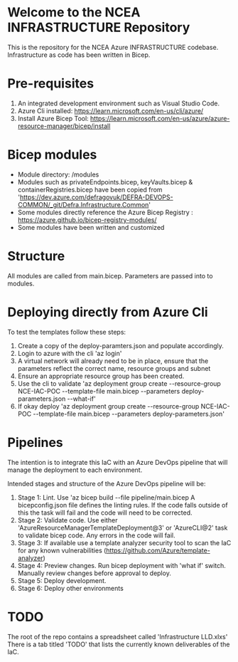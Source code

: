 # Welcome to the NCEA INFRASTRUCTURE Repository

This is the repository for the NCEA Azure INFRASTRUCTURE codebase.
Infrastructure as code has been written in Bicep.

# Pre-requisites

1. An integrated development environment such as Visual Studio Code.
2. Azure Cli installed: https://learn.microsoft.com/en-us/cli/azure/
3. Install Azure Bicep Tool: https://learn.microsoft.com/en-us/azure/azure-resource-manager/bicep/install

# Bicep modules

- Module directory: /modules
- Modules such as privateEndpoints.bicep, keyVaults.bicep & containerRegistries.bicep have been copied from 'https://dev.azure.com/defragovuk/DEFRA-DEVOPS-COMMON/_git/Defra.Infrastructure.Common'
- Some modules directly reference the Azure Bicep Registry : https://azure.github.io/bicep-registry-modules/
- Some modules have been written and customized

# Structure

All modules are called from main.bicep. Parameters are passed into to modules.

# Deploying directly from Azure Cli

To test the templates follow these steps:
<br/>
1. Create a copy of the deploy-paramters.json and populate accordingly.
2. Login to azure with the cli 'az login'
3. A virtual network will already need to be in place, ensure that the parameters reflect the correct name, resource groups and subnet
4. Ensure an appropriate resource group has been created.
5. Use the cli to validate 'az deployment group create --resource-group NCE-IAC-POC --template-file main.bicep --parameters deploy-parameters.json --what-if'
6. If okay deploy 'az deployment group create --resource-group NCE-IAC-POC --template-file main.bicep --parameters deploy-parameters.json'

# Pipelines

The intention is to integrate this IaC with an Azure DevOps pipeline that will manage the deployment to each environment.

Intended stages and structure of the Azure DevOps pipeline will be:

1. Stage 1: Lint. Use 'az bicep build --file pipeline/main.bicep
A bicepconfig.json file defines the linting rules. If the code falls outside of this the task will fail and the code will need to be corrected.
2. Stage 2: Validate code. Use either 'AzureResourceManagerTemplateDeployment@3' or 'AzureCLI@2' task to validate bicep code. Any errors in the code will fail. 
3. Stage 3: If available use a template analyzer security tool to scan the IaC for any known vulnerabilities (https://github.com/Azure/template-analyzer)
4. Stage 4: Preview changes. Run bicep deployment with 'what if' switch. Manually review changes before approval to deploy.
5. Stage 5: Deploy development.
6. Stage 6: Deploy other environments

# TODO

The root of the repo contains a spreadsheet called 'Infrastructure LLD.xlxs'
There is a tab titled 'TODO' that lists the currently known deliverables of the IaC.

